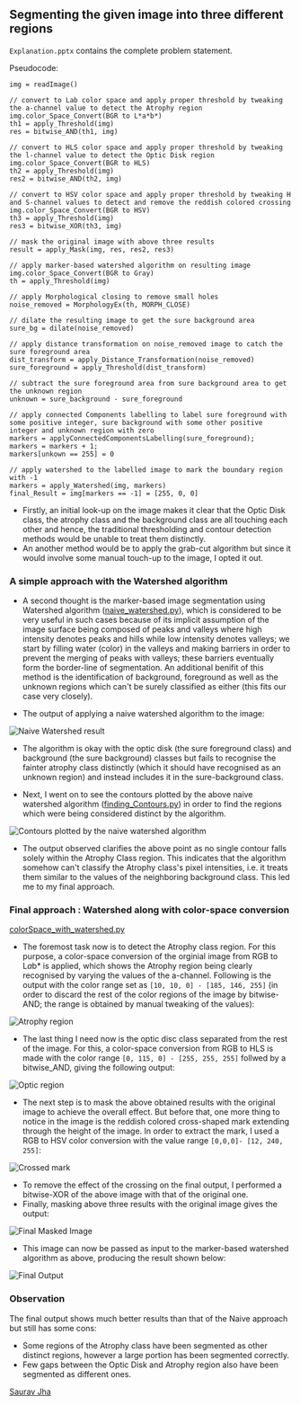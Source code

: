 ## Segmenting the given image into three different regions
```Explanation.pptx``` contains the complete problem statement. 

Pseudocode:

```
img = readImage()

// convert to Lab color space and apply proper threshold by tweaking the a-channel value to detect the Atrophy region
img.color_Space_Convert(BGR to L*a*b*)
th1 = apply_Threshold(img) 
res = bitwise_AND(th1, img)

// convert to HLS color space and apply proper threshold by tweaking the l-channel value to detect the Optic Disk region
img.color_Space_Convert(BGR to HLS)
th2 = apply_Threshold(img)
res2 = bitwise_AND(th2, img)

// convert to HSV color space and apply proper threshold by tweaking H and S-channel values to detect and remove the reddish colored crossing
img.color_Space_Convert(BGR to HSV)
th3 = apply_Threshold(img)
res3 = bitwise_XOR(th3, img)

// mask the original image with above three results
result = apply_Mask(img, res, res2, res3)

// apply marker-based watershed algorithm on resulting image
img.color_Space_Convert(BGR to Gray)
th = apply_Threshold(img)

// apply Morphological closing to remove small holes
noise_removed = MorphologyEx(th, MORPH_CLOSE)

// dilate the resulting image to get the sure background area
sure_bg = dilate(noise_removed)

// apply distance transformation on noise_removed image to catch the sure foreground area
dist_transform = apply_Distance_Transformation(noise_removed)
sure_foreground = apply_Threshold(dist_transform)

// subtract the sure foreground area from sure background area to get the unknown region
unknown = sure_background - sure_foreground

// apply connected Components labelling to label sure foreground with some positive integer, sure background with some other positive integer and unknown region with zero
markers = applyConnectedComponentsLabelling(sure_foreground);
markers = markers + 1;
markers[unkown == 255] = 0

// apply watershed to the labelled image to mark the boundary region with -1
markers = apply_Watershed(img, markers)
final_Result = img[markers == -1] = [255, 0, 0]
```

- Firstly,  an initial look-up on the image makes it clear that the Optic Disk class, the atrophy class and the background class are all touching each other and hence, the traditional thresholding and contour detection methods would be unable to treat them distinctly. 
- An another method would be to apply the grab-cut algorithm but since it would involve some manual touch-up to the image, I opted it out.

### A simple approach with the Watershed algorithm

- A second thought is the marker-based image segmentation using Watershed algorithm ([naive_watershed.py](https://github.com/Saurav0074/Advenio/blob/master/naive_watershed.py)), which is considered to be very useful in such cases because of its implicit assumption of the image surface being composed of peaks and valleys where high intensity denotes peaks and hills while low intensity denotes valleys; we start by filling water (color) in the valleys and making barriers in order to prevent the merging of peaks with valleys; these barriers eventually form the border-line of segmentation. An additional benifit of this method is the identification of background, foreground as well as the unknown regions which can't be surely classified as either (this fits our case very closely).

- The output of applying a naive watershed algorithm to the image:
 
 ![Naive Watershed result](output.png)
 
 - The algorithm is okay with the optic disk (the sure foreground class) and background (the sure background) classes but fails to recognise the fainter atrophy class distinctly (which it should have recognised as an unknown region) and instead includes it in the sure-background class.
 
 - Next, I went on to see the contours plotted by the above naive watershed algorithm ([finding_Contours.py](https://github.com/Saurav0074/Advenio/blob/master/finding_Contours.py)) in order to find the regions which were being considered distinct by the algorithm. 
 
 ![Contours plotted by the naive watershed algorithm](finding_Contours.png)
 
- The output observed clarifies the above point as no single contour falls solely within the Atrophy Class region. This indicates that the algorithm somehow can't classify the Atrophy class's pixel intensities, i.e. it treats them similar to the values of the neighboring background class. This led me to my final approach.

### Final approach : Watershed along with color-space conversion 
[colorSpace_with_watershed.py](https://github.com/Saurav0074/Advenio/blob/master/colorSpace_with_watershed.py)

- The foremost task now is to detect the Atrophy class region. For this purpose, a color-space conversion of the orginial image from RGB to L*a*b* is applied, which shows the Atrophy region being clearly recognised by varying the values of the a-channel. Following is the output with the color range set as `[10, 10, 0] - [185, 146, 255]` (in order to discard the rest of the color regions of the image by bitwise-AND; the range is obtained by manual tweaking of the values):

![Atrophy region](atrophy.png)

- The last thing I need now is the optic disc class separated from the rest of the image. For this, a color-space conversion from RGB to HLS is made with the color range `[0, 115, 0] - [255, 255, 255]` follwed by a bitwise_AND, giving the following output:

![Optic region](optic.png)

- The next step is to mask the above obtained results with the original image to achieve the overall effect. But before that, one more thing to notice in the image is the reddish colored cross-shaped mark extending through the height of the image. In order to extract the mark, I used a RGB to HSV color conversion with the value range `[0,0,0]- [12, 240, 255]`:

![Crossed mark](cross_mark.png)

- To remove the effect of the crossing on the final output, I performed a bitwise-XOR of the above image with that of the original one.
- Finally, masking above three results with the original image gives the output:

![Final Masked Image](masking_result.png)
 


- This image can now be passed as input to the marker-based watershed algorithm as above, producing the result shown below:
 
 ![Final Output](best.png)
 
 ### Observation
 
 The final output shows much better results than that of the Naive approach but still has some cons:
 - Some regions of the Atrophy class have been segmented as other distinct regions, however a large portion has been segmented correctly.
 - Few gaps between the Optic Disk and Atrophy region also have been segmented as different ones.

 [Saurav Jha](www.linkedin.com/in/sauravonn)
